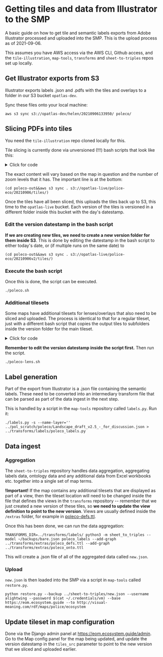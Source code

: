 # Getting tiles and data from Illustrator to the SMP

A basic guide on how to get tile and semantic labels exports from Adobe Illustrator processed and uploaded into the SMP. This is the upload process as of 2021-09-06.

This assumes you have AWS access via the AWS CLI, Github access, and the `tile-illustration`, `map-tools`, `transforms` and `sheet-to-triples` repos set up locally.

## Get Illustrator exports from S3

Illustrator exports labels .json and .pdfs with the tiles and overlays to a folder in our S3 bucket `opatlas-dev`.

Sync these files onto your local machine:

    aws s3 sync s3://opatlas-dev/helen/20210906133950/ poleco/

## Slicing PDFs into tiles

You need the `tile-illustration` repo cloned locally for this.

Tile slicing is currently done via unversioned (!!!) bash scripts that look like this:

<details>
  <summary>Click for code</summary>

```bash
#!/bin/sh
set -ex

L0="~0-2_tiles.pdf"
L3="~3-4_tiles.pdf"
L5="~5-6_tiles.pdf"

pdftocairo -singlefile -png -scale-to   256 poleco/"${L0}" poleco/~0
pdftocairo -singlefile -png -scale-to   512 poleco/"${L0}" poleco/~1
pdftocairo -singlefile -png -scale-to  1024 poleco/"${L0}" poleco/~2
pdftocairo -singlefile -png -scale-to  2048 poleco/"${L3}" poleco/~3
pdftocairo -singlefile -png -scale-to  4096 poleco/"${L3}" poleco/~4
pdftocairo -singlefile -png -scale-to  8192 poleco/"${L5}" poleco/~5

FMT=png OUTDIR=poleco-out ZOOMLEVEL=0 ../tile-illustration/split.sh poleco/~0.png
FMT=png OUTDIR=poleco-out ZOOMLEVEL=1 ../tile-illustration/split.sh poleco/~1.png
FMT=png OUTDIR=poleco-out ZOOMLEVEL=2 ../tile-illustration/split.sh poleco/~2.png
FMT=png OUTDIR=poleco-out ZOOMLEVEL=3 ../tile-illustration/split.sh poleco/~3.png
FMT=png OUTDIR=poleco-out ZOOMLEVEL=4 ../tile-illustration/split.sh poleco/~4.png
FMT=png OUTDIR=poleco-out ZOOMLEVEL=5 ../tile-illustration/split.sh poleco/~5.png

(cd poleco-out&&aws s3 sync . s3://opatlas-live/police-eco/20210906/tiles/)
```
</details>

The exact content will vary based on the map in question and the number of zoom levels that it has. The important line is at the bottom:

    (cd poleco-out&&aws s3 sync . s3://opatlas-live/police-eco/20210906/tiles/)

Once the tiles have all been sliced, this uploads the tiles back up to S3, this time to the `opatlas-live` bucket. Each version of the tiles is versioned in a different folder inside this bucket with the day's datestamp. 

### Edit the version datestamp in the bash script

**If we are creating new tiles, we need to create a new version folder for them inside S3**. This is done by editing the datestamp in the bash script to either today's date, or (if multiple runs on the same date) to

    (cd poleco-out&&aws s3 sync . s3://opatlas-live/police-eco/20210906v2/tiles/)

### Execute the bash script

Once this is done, the script can be executed.

    ./poleco.sh

### Additional tilesets

Some maps have additional tilesets for lenses/overlays that also need to be sliced and uploaded. The process is identical to that for a regular tileset, just with a different bash script that copies the output tiles to subfolders inside the version folder for the main tileset. 

<details>
  <summary>Click for code</summary>

```bash
#!/bin/sh
set -ex

LC="poleco"
LR="poleco-out-lens"

LENSES="present future"

for OV in ${LENSES}
do

L0="~${OV}_tiles.pdf"
OUT="${LR}/${OV}"

TRANSP="-transp"

pdftocairo -singlefile ${TRANSP} -png -scale-to   256 ${LC}/"${L0}" ${LC}/0
pdftocairo -singlefile ${TRANSP} -png -scale-to   512 ${LC}/"${L0}" ${LC}/1
pdftocairo -singlefile ${TRANSP} -png -scale-to  1024 ${LC}/"${L0}" ${LC}/2
pdftocairo -singlefile ${TRANSP} -png -scale-to  2048 ${LC}/"${L0}" ${LC}/3
pdftocairo -singlefile ${TRANSP} -png -scale-to  4096 ${LC}/"${L0}" ${LC}/4
pdftocairo -singlefile ${TRANSP} -png -scale-to  8192 ${LC}/"${L0}" ${LC}/5

FMT=png OUTDIR=${OUT} ZOOMLEVEL=0 ../tile-illustration/split.sh ${LC}/0.png
FMT=png OUTDIR=${OUT} ZOOMLEVEL=1 ../tile-illustration/split.sh ${LC}/1.png
FMT=png OUTDIR=${OUT} ZOOMLEVEL=2 ../tile-illustration/split.sh ${LC}/2.png
FMT=png OUTDIR=${OUT} ZOOMLEVEL=3 ../tile-illustration/split.sh ${LC}/3.png
FMT=png OUTDIR=${OUT} ZOOMLEVEL=4 ../tile-illustration/split.sh ${LC}/4.png
FMT=png OUTDIR=${OUT} ZOOMLEVEL=5 ../tile-illustration/split.sh ${LC}/5.png

done

(cd ${LR}&&aws s3 sync . "s3://opatlas-live/police-eco/20210906v2/overlays/")
```
</details>

**Remember to edit the version datestamp inside the script first.** Then run the script.

    ./poleco-lens.sh

## Label generation

Part of the export from Illustrator is a .json file containing the semantic labels. These need to be converted into an intermediary transform file that can be parsed as part of the data ingest in the next step.

This is handled by a script in the `map-tools` repository called `labels.py`. Run it:

    ./labels.py -s --name-layer='' ../pol_scratch/poleco/Landscape_draft_v2.5_-_for_discussion.json > ../transforms/labels/poleco_labels.py

## Data ingest

### Aggregation

The `sheet-to-triples` repository handles data aggregation, aggregating labels data, ontology data and any additional data from Excel workbooks etc. together into a single set of map terms.

**!Important!** If the map contains any additional tilesets that are displayed as part of a view, then the tileset location will need to be changed inside the file that defines the views in the `transforms` repository -- remember that we just created a new version of these tiles, so **we need to update the view definition to point to the new version**. Views are usually defined inside the `/extras` folder, for example in [poleco-defs.ttl](https://github.com/VisualMeaning/transforms/blob/master/extras/poleco_defs.ttl).

Once this has been done, we can run the data aggregation:

    TRANSFORMS_DIR=../transforms/labels/ python3 -m sheet_to_triples --model ~/backups/bare.json poleco_labels --add-graph ../transforms/extras/poleco_defs.ttl --add-graph ../transforms/extras/poleco_onto.ttl

This will create a .json file of all of the aggregated data called `new.json`.

### Upload

`new.json` is then loaded into the SMP via a script in `map-tools` called `restore.py`.

    python restore.py --backup ../sheet-to-triples/new.json --username alightwing --password $(cat ~/.credentials/vm) --base https://eom.ecosystem.guide --to http://visual-meaning.com/rdf/maps/police/ecosystem

## Update tileset in map configuration

Done via the Django admin panel at https://eom.ecosystem.guide/admin. Go to the Map config panel for the map being updated, and update the version datestamp in the `tiles_src` parameter to point to the new version that we sliced and uploaded earlier.
